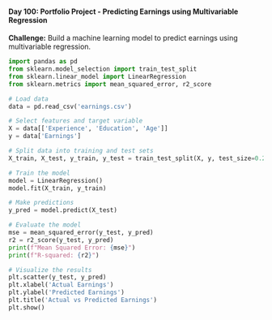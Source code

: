 #### Day 100: Portfolio Project - Predicting Earnings using Multivariable Regression
**Challenge:** Build a machine learning model to predict earnings using multivariable regression.

```python
import pandas as pd
from sklearn.model_selection import train_test_split
from sklearn.linear_model import LinearRegression
from sklearn.metrics import mean_squared_error, r2_score

# Load data
data = pd.read_csv('earnings.csv')

# Select features and target variable
X = data[['Experience', 'Education', 'Age']]
y = data['Earnings']

# Split data into training and test sets
X_train, X_test, y_train, y_test = train_test_split(X, y, test_size=0.2, random_state=42)

# Train the model
model = LinearRegression()
model.fit(X_train, y_train)

# Make predictions
y_pred = model.predict(X_test)

# Evaluate the model
mse = mean_squared_error(y_test, y_pred)
r2 = r2_score(y_test, y_pred)
print(f"Mean Squared Error: {mse}")
print(f"R-squared: {r2}")

# Visualize the results
plt.scatter(y_test, y_pred)
plt.xlabel('Actual Earnings')
plt.ylabel('Predicted Earnings')
plt.title('Actual vs Predicted Earnings')
plt.show()
```

